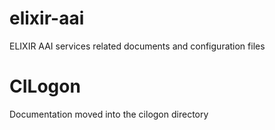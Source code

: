 # elixir-aai
ELIXIR AAI services related documents and configuration files

# CILogon
Documentation moved into the cilogon directory
